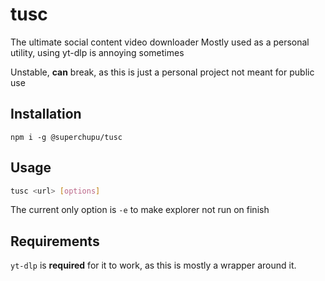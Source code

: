 # tusc

The ultimate social content video downloader
Mostly used as a personal utility, using yt-dlp is annoying sometimes

Unstable, **can** break, as this is just a personal project not meant for public use

## Installation

```sh-session
npm i -g @superchupu/tusc
```

## Usage

```bash
tusc <url> [options]
```

The current only option is `-e` to make explorer not run on finish

## Requirements

`yt-dlp` is **required** for it to work, as this is mostly a wrapper around it.
